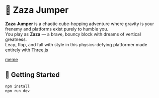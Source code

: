 # 🧱 Zaza Jumper

**Zaza Jumper** is a chaotic cube-hopping adventure where gravity is your frenemy and platforms exist purely to humble you.  
You play as **Zaza** — a brave, bouncy block with dreams of vertical greatness.  
Leap, flop, and fall with style in this physics-defying platformer made entirely with [Three.js](https://threejs.org/) 


[meme](https://tenor.com/bbbSg.gif)

## 🚀 Getting Started

```bash
npm install
npm run dev
